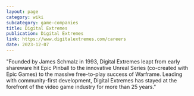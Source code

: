 ```yaml
---
layout: page
category: wiki
subcategory: game-companies
title: Digital Extremes
publication: Digital Extremes
link: https://www.digitalextremes.com/careers
date: 2023-12-07
---
```


"Founded by James Schmalz in 1993, Digital Extremes leapt from early shareware hit Epic Pinball to the innovative Unreal Series (co-created with Epic Games) to the massive free-to-play success of Warframe. Leading with community-first development, Digital Extremes has stayed at the forefront of the video game industry for more than 25 years."
